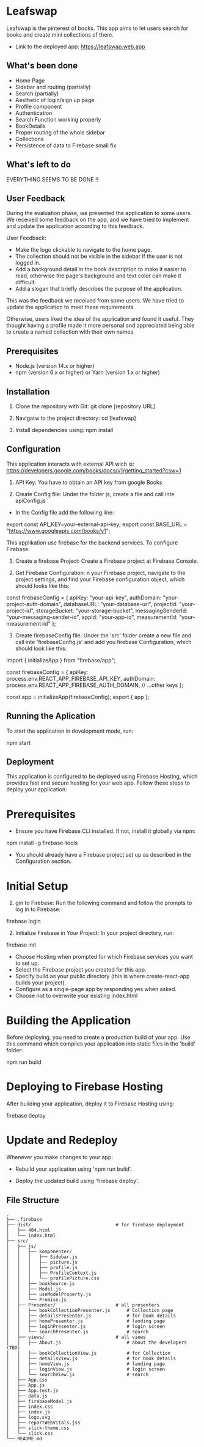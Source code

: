 # Leafswap
Leafswap is the pinterest of books. This app aims to let users search for books and create mini collections of them.

- Link to the deployed app:
https://leafswap.web.app

## What's been done
- Home Page
- Sidebar and routing (partially)
- Search (partially)
- Aesthetic of login/sign up page
- Profile component 
- Authentication
- Search Function working properly
- BookDetails
- Proper routing of the whole sidebar
- Collections
- Persistence of data to Firebase small fix


## What's left to do
EVERYTHING SEEMS TO BE DONE !!

## User Feedback
During the evaluation phase, we presented the application to some users. We received some feedback on the app, and we have tried to implement and update the application according to this feedback. 

User Feedback:
- Make the logo clickable to navigate to the home page.
- The collection should not be visible in the sidebar if the user is not logged in.
- Add a background detail in the book description to make it easier to read, otherwise the page's background and text color can make it difficult.
- Add a slogan that briefly describes the purpose of the application.

This was the feedback we received from some users. We have tried to update the application to meet these requirements.

Otherwise, users liked the idea of the application and found it useful. They thought having a profile made it more personal and appreciated being able to create a named collection with their own names. 

## Prerequisites
- Node.js (version 14.x or higher)
- npm (version 6.x or higher) or Yarn (version 1.x or higher)

## Installation
1. Clone the repository with Git:
git clone [repository URL]

2. Navigatw to the project directory:
cd [leafswap]

3. Install dependencies using: 
npm install

## Configuration
This application interacts with external API wich is: https://developers.google.com/books/docs/v1/getting_started?csw=1

1. API Key: 
You have to obtain an API key from google Books

2. Create Config file:
Under the folder js, create a file and call inte apiConfig.js

- In the Config file add the following line:

export const API_KEY=your-external-api-key;
export const BASE_URL = "https://www.googleapis.com/books/v1";

This applikation use firebase for the backend services. To configure Firebase:

1. Create a firebase Project: 
Create a Firebase project at Firebase Console.

2. Get Firebase Configuration: 
n your Firebase project, navigate to the project settings, and find your Firebase configuration object, which should looks like this:

const firebaseConfig = {
    apiKey: "your-api-key",
    authDomain: "your-project-auth-domain",
    databaseURL: "your-database-url",
    projectId: "your-project-id",
    storageBucket: "your-storage-bucket",
    messagingSenderId: "your-messaging-sender-id",
    appId: "your-app-id",
    measurementId: "your-measurement-id"
};

3. Create firebaseConfig file:
Under the 'src' folder create a new file and call inte 'firebaseConfig.js' and add you firebase Configuration, which should look like this:

import { initializeApp } from "firebase/app";

const firebaseConfig = {
    apiKey: process.env.REACT_APP_FIREBASE_API_KEY,
    authDomain: process.env.REACT_APP_FIREBASE_AUTH_DOMAIN,
    // ...other keys
};

const app = initializeApp(firebaseConfig);
export { app };

## Running the Aplication

To start the application in development mode, run:

npm start

## Deployment

This application is configured to be deployed using Firebase Hosting, which provides fast and secure hosting for your web app. Follow these steps to deploy your application: 

# Prerequisites
- Ensure you have Firebase CLI installed. If not, install it globally via npm:

npm install -g firebase-tools

- You should already have a Firebase project set up as described in the Configuration section.

# Initial Setup
1. gin to Firebase: Run the following command and follow the prompts to log in to Firebase:

firebase login

2. Initialize Firebase in Your Project: In your project directory, run:

firebase init

- Choose Hosting when prompted for which Firebase services you want to set up.
- Select the Firebase project you created for this app.
- Specify build as your public directory (this is where create-react-app builds your project).
- Configure as a single-page app by responding yes when asked.
- Choose not to overwrite your existing index.html

# Building the Application
Before deploying, you need to create a production build of your app. Use this command which compiles your application into static files in the 'build' folder:

npm run build

# Deploying to Firebase Hosting
After building your application, deploy it to Firebase Hosting using:

firebase deploy

# Update and Redeploy
Whenever you make changes to your app:

- Rebuild your application using 'npm run build'.

- Deploy the updated build using 'firebase deploy'.


## File Structure
```
.
├── .firebase
├── dist/                               # for firebase deployment
│   ├── 404.html
│   └── index.html
├── src/
│   ├── js/
│   │   ├── komponenter/
│   │   │   ├── Sidebar.js
│   │   │   ├── picture.js 
│   │   │   ├── profile.js 
│   │   │   ├── ProfileContext.js 
│   │   │   └── profilePicture.css
│   │   ├── bookSource.js
│   │   ├── Model.js
│   │   ├── useModelProperty.js
│   │   └── Promise.js
│   ├── Presenter/                      # all presenters
│   │   ├── bookCollectionPresenter.js      # Collection page 
│   │   ├── detailsPresenter.js             # for book details 
│   │   ├── homePresenter.js                # landing page
│   │   ├── loginPresenter.js               # login screen 
│   │   └── searchPresenter.js              # search 
│   ├── views/                          # all views
│   │   ├── About.js                        # about the developers (TBD)
│   │   ├── bookCollectionView.js           # for Collection
│   │   ├── detailsView.js                  # for book details 
│   │   ├── homeView.js                     # landing page
│   │   ├── loginView.js                    # login screen 
│   │   └── searchView.js                   # search 
│   ├── App.css
│   ├── App.js
│   ├── App.test.js
│   ├── data.js
│   ├── firebaseModel.js
│   ├── index.css
│   ├── index.js
│   ├── logo.svg
│   ├── reportWebVitals.jss
│   ├── slick-theme.css
│   └── slick.css
└── README.md
```
